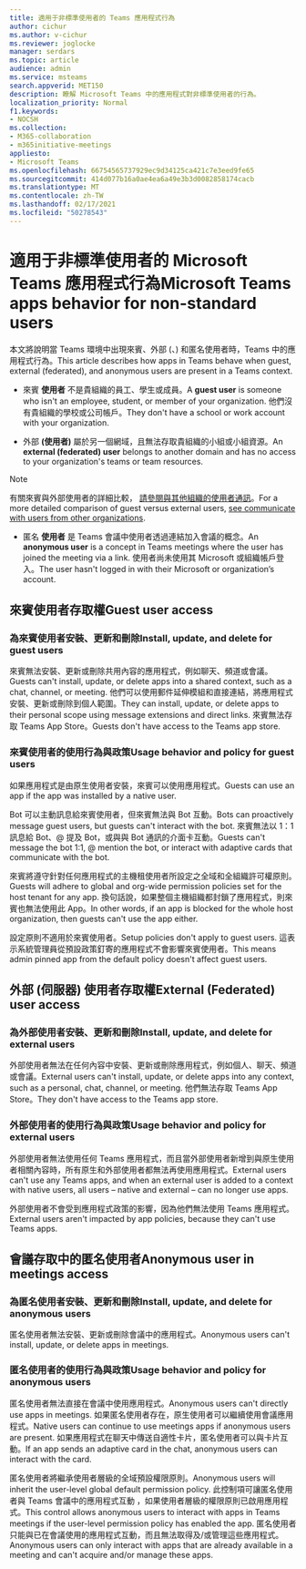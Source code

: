 ```yaml
---
title: 適用于非標準使用者的 Teams 應用程式行為
author: cichur
ms.author: v-cichur
ms.reviewer: joglocke
manager: serdars
ms.topic: article
audience: admin
ms.service: msteams
search.appverid: MET150
description: 瞭解 Microsoft Teams 中的應用程式對非標準使用者的行為。
localization_priority: Normal
f1.keywords:
- NOCSH
ms.collection:
- M365-collaboration
- m365initiative-meetings
appliesto:
- Microsoft Teams
ms.openlocfilehash: 66754565737929ec9d34125ca421c7e3eed9fe65
ms.sourcegitcommit: 414d077b16a0ae4ea6a49e3b3d0082858174cacb
ms.translationtype: MT
ms.contentlocale: zh-TW
ms.lasthandoff: 02/17/2021
ms.locfileid: "50278543"
---
```

# <a name="microsoft-teams-apps-behavior-for-non-standard-users"></a><span data-ttu-id="9d62a-103">適用于非標準使用者的 Microsoft Teams 應用程式行為</span><span class="sxs-lookup"><span data-stu-id="9d62a-103">Microsoft Teams apps behavior for non-standard users</span></span>

<span data-ttu-id="9d62a-104">本文將說明當 Teams 環境中出現來賓、外部 (、) 和匿名使用者時，Teams 中的應用程式行為。</span><span class="sxs-lookup"><span data-stu-id="9d62a-104">This article describes how apps in Teams behave when guest, external (federated), and anonymous users are present in a Teams context.</span></span>

- <span data-ttu-id="9d62a-105">來賓 **使用者** 不是貴組織的員工、學生或成員。</span><span class="sxs-lookup"><span data-stu-id="9d62a-105">A **guest user** is someone who isn't an employee, student, or member of your organization.</span></span> <span data-ttu-id="9d62a-106">他們沒有貴組織的學校或公司帳戶。</span><span class="sxs-lookup"><span data-stu-id="9d62a-106">They don't have a school or work account with your organization.</span></span>

- <span data-ttu-id="9d62a-107">外部 **(使用者)** 屬於另一個網域，且無法存取貴組織的小組或小組資源。</span><span class="sxs-lookup"><span data-stu-id="9d62a-107">An **external (federated) user** belongs to another domain and has no access to your organization's teams or team resources.</span></span>

>[!Note]
> <span data-ttu-id="9d62a-108">有關來賓與外部使用者的詳細比較， [請參閱與其他組織的使用者通訊](https://docs.microsoft.com/microsoftteams/communicate-with-users-from-other-organizations)。</span><span class="sxs-lookup"><span data-stu-id="9d62a-108">For a more detailed comparison of guest versus external users, [see communicate with users from other organizations](https://docs.microsoft.com/microsoftteams/communicate-with-users-from-other-organizations).</span></span>

- <span data-ttu-id="9d62a-109">匿名 **使用者** 是 Teams 會議中使用者透過連結加入會議的概念。</span><span class="sxs-lookup"><span data-stu-id="9d62a-109">An **anonymous user** is a concept in Teams meetings where the user has joined the meeting via a link.</span></span> <span data-ttu-id="9d62a-110">使用者尚未使用其 Microsoft 或組織帳戶登入。</span><span class="sxs-lookup"><span data-stu-id="9d62a-110">The user hasn't logged in with their Microsoft or organization’s account.</span></span>

## <a name="guest-user-access"></a><span data-ttu-id="9d62a-111">來賓使用者存取權</span><span class="sxs-lookup"><span data-stu-id="9d62a-111">Guest user access</span></span>

### <a name="install-update-and-delete-for-guest-users"></a><span data-ttu-id="9d62a-112">為來賓使用者安裝、更新和刪除</span><span class="sxs-lookup"><span data-stu-id="9d62a-112">Install, update, and delete for guest users</span></span>

<span data-ttu-id="9d62a-113">來賓無法安裝、更新或刪除共用內容的應用程式，例如聊天、頻道或會議。</span><span class="sxs-lookup"><span data-stu-id="9d62a-113">Guests can't install, update, or delete apps into a shared context, such as a chat, channel, or meeting.</span></span> <span data-ttu-id="9d62a-114">他們可以使用郵件延伸模組和直接連結，將應用程式安裝、更新或刪除到個人範圍。</span><span class="sxs-lookup"><span data-stu-id="9d62a-114">They can install, update, or delete apps to their personal scope using message extensions and direct links.</span></span> <span data-ttu-id="9d62a-115">來賓無法存取 Teams App Store。</span><span class="sxs-lookup"><span data-stu-id="9d62a-115">Guests don't have access to the Teams app store.</span></span>

### <a name="usage-behavior-and-policy-for-guest-users"></a><span data-ttu-id="9d62a-116">來賓使用者的使用行為與政策</span><span class="sxs-lookup"><span data-stu-id="9d62a-116">Usage behavior and policy for guest users</span></span>

<span data-ttu-id="9d62a-117">如果應用程式是由原生使用者安裝，來賓可以使用應用程式。</span><span class="sxs-lookup"><span data-stu-id="9d62a-117">Guests can use an app if the app was installed by a native user.</span></span>

<span data-ttu-id="9d62a-118">Bot 可以主動訊息給來賓使用者，但來賓無法與 Bot 互動。</span><span class="sxs-lookup"><span data-stu-id="9d62a-118">Bots can proactively message guest users, but guests can't interact with the bot.</span></span> <span data-ttu-id="9d62a-119">來賓無法以 1：1 訊息給 Bot、@ 提及 Bot，或與與 Bot 通訊的介面卡互動。</span><span class="sxs-lookup"><span data-stu-id="9d62a-119">Guests can't message the bot 1:1, @ mention the bot, or interact with adaptive cards that communicate with the bot.</span></span>

<span data-ttu-id="9d62a-120">來賓將遵守針對任何應用程式的主機租使用者所設定之全域和全組織許可權原則。</span><span class="sxs-lookup"><span data-stu-id="9d62a-120">Guests will adhere to global and org-wide permission policies set for the host tenant for any app.</span></span> <span data-ttu-id="9d62a-121">換句話說，如果整個主機組織都封鎖了應用程式，則來賓也無法使用此 App。</span><span class="sxs-lookup"><span data-stu-id="9d62a-121">In other words, if an app is blocked for the whole host organization, then guests can't use the app either.</span></span>

<span data-ttu-id="9d62a-122">設定原則不適用於來賓使用者。</span><span class="sxs-lookup"><span data-stu-id="9d62a-122">Setup policies don't apply to guest users.</span></span> <span data-ttu-id="9d62a-123">這表示系統管理員從預設政策釘寄的應用程式不會影響來賓使用者。</span><span class="sxs-lookup"><span data-stu-id="9d62a-123">This means admin pinned app from the default policy doesn't affect guest users.</span></span>

## <a name="external-federated-user-access"></a><span data-ttu-id="9d62a-124">外部 (伺服器) 使用者存取權</span><span class="sxs-lookup"><span data-stu-id="9d62a-124">External (Federated) user access</span></span>

### <a name="install-update-and-delete-for-external-users"></a><span data-ttu-id="9d62a-125">為外部使用者安裝、更新和刪除</span><span class="sxs-lookup"><span data-stu-id="9d62a-125">Install, update, and delete for external users</span></span>

<span data-ttu-id="9d62a-126">外部使用者無法在任何內容中安裝、更新或刪除應用程式，例如個人、聊天、頻道或會議。</span><span class="sxs-lookup"><span data-stu-id="9d62a-126">External users can't install, update, or delete apps into any context, such as a personal, chat, channel, or meeting.</span></span> <span data-ttu-id="9d62a-127">他們無法存取 Teams App Store。</span><span class="sxs-lookup"><span data-stu-id="9d62a-127">They don't have access to the Teams app store.</span></span>

### <a name="usage-behavior-and-policy-for-external-users"></a><span data-ttu-id="9d62a-128">外部使用者的使用行為與政策</span><span class="sxs-lookup"><span data-stu-id="9d62a-128">Usage behavior and policy for external users</span></span>

<span data-ttu-id="9d62a-129">外部使用者無法使用任何 Teams 應用程式，而且當外部使用者新增到與原生使用者相關內容時，所有原生和外部使用者都無法再使用應用程式。</span><span class="sxs-lookup"><span data-stu-id="9d62a-129">External users can't use any Teams apps, and when an external user is added to a context with native users, all users – native and external – can no longer use apps.</span></span>

<span data-ttu-id="9d62a-130">外部使用者不會受到應用程式政策的影響，因為他們無法使用 Teams 應用程式。</span><span class="sxs-lookup"><span data-stu-id="9d62a-130">External users aren't impacted by app policies, because they can't use Teams apps.</span></span>

## <a name="anonymous-user-in-meetings-access"></a><span data-ttu-id="9d62a-131">會議存取中的匿名使用者</span><span class="sxs-lookup"><span data-stu-id="9d62a-131">Anonymous user in meetings access</span></span>

### <a name="install-update-and-delete-for-anonymous-users"></a><span data-ttu-id="9d62a-132">為匿名使用者安裝、更新和刪除</span><span class="sxs-lookup"><span data-stu-id="9d62a-132">Install, update, and delete for anonymous users</span></span>

<span data-ttu-id="9d62a-133">匿名使用者無法安裝、更新或刪除會議中的應用程式。</span><span class="sxs-lookup"><span data-stu-id="9d62a-133">Anonymous users can't install, update, or delete apps in meetings.</span></span>

### <a name="usage-behavior-and-policy-for-anonymous-users"></a><span data-ttu-id="9d62a-134">匿名使用者的使用行為與政策</span><span class="sxs-lookup"><span data-stu-id="9d62a-134">Usage behavior and policy for anonymous users</span></span>

<span data-ttu-id="9d62a-135">匿名使用者無法直接在會議中使用應用程式。</span><span class="sxs-lookup"><span data-stu-id="9d62a-135">Anonymous users can't directly use apps in meetings.</span></span> <span data-ttu-id="9d62a-136">如果匿名使用者存在，原生使用者可以繼續使用會議應用程式。</span><span class="sxs-lookup"><span data-stu-id="9d62a-136">Native users can continue to use meetings apps if anonymous users are present.</span></span> <span data-ttu-id="9d62a-137">如果應用程式在聊天中傳送自適性卡片，匿名使用者可以與卡片互動。</span><span class="sxs-lookup"><span data-stu-id="9d62a-137">If an app sends an adaptive card in the chat, anonymous users can interact with the card.</span></span>

<span data-ttu-id="9d62a-138">匿名使用者將繼承使用者層級的全域預設權限原則。</span><span class="sxs-lookup"><span data-stu-id="9d62a-138">Anonymous users will inherit the user-level global default permission policy.</span></span> <span data-ttu-id="9d62a-139">此控制項可讓匿名使用者與 Teams 會議中的應用程式互動 ，如果使用者層級的權限原則已啟用應用程式。</span><span class="sxs-lookup"><span data-stu-id="9d62a-139">This control allows anonymous users to interact with apps in Teams meetings if the user-level permission policy has enabled the app.</span></span> <span data-ttu-id="9d62a-140">匿名使用者只能與已在會議使用的應用程式互動，而且無法取得及/或管理這些應用程式。</span><span class="sxs-lookup"><span data-stu-id="9d62a-140">Anonymous users can only interact with apps that are already available in a meeting and can't acquire and/or manage these apps.</span></span>
